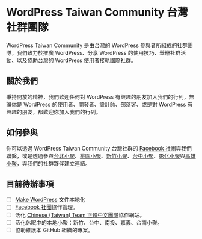 # WordPress Taiwan Community 台灣社群團隊
WordPress Taiwan Community 是由台灣的 WordPress 參與者所組成的社群團隊，我們致力於推廣 WordPress、分享 WordPress 的使用技巧、舉辦社群活動、以及協助台灣的 WordPress 使用者接軌國際社群。

## 關於我們
秉持開放的精神，我們歡迎任何對 WordPress 有興趣的朋友加入我們的行列，無論你是 WordPress 的使用者、開發者、設計師、部落客、或是對 WordPress 有興趣的朋友，都歡迎你加入我們的行列。

## 如何參與
你可以透過 WordPress Taiwan Community 台灣社群的 [Facebook 社團](https://www.facebook.com/groups/wordpresstw/)與我們聯繫，或是透過參與[台北小聚](https://www.meetup.com/Taipei-WordPress/)、[桃園小聚](https://www.meetup.com/Taoyuan-WordPress-Meetup/)、[新竹小聚](https://www.meetup.com/Hsinchu-WordPress/)、[台中小聚](https://www.meetup.com/Taichung-WordPress-Meetup/)、[彰化小聚](https://www.meetup.com/Changhua-WordPress-Meetup-Group/)與[高雄小聚](https://www.meetup.com/Kaohsiung-WordPress-Meetup/)，與我們的社群夥伴建立連結。

## 目前待辦事項
- [ ] [Make WordPress](https://make.wordpress.org/) 文件本地化
- [ ] [Facebook 社團](https://www.facebook.com/groups/wordpresstw/)協作管理。
- [ ] 活化 [Chinese (Taiwan) Team 正體中文團隊](https://tw.wordpress.org/team/)協作網站。
- [ ] 活化休眠中的本地小聚：新竹、台中、南投、嘉義、台南小聚。
- [ ] 協助維護本 GitHub 組織的專案。